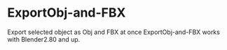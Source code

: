 # ExportObj-and-FBX
Export selected object as Obj and FBX at once
ExportObj-and-FBX works with Blender2.80 and up.

